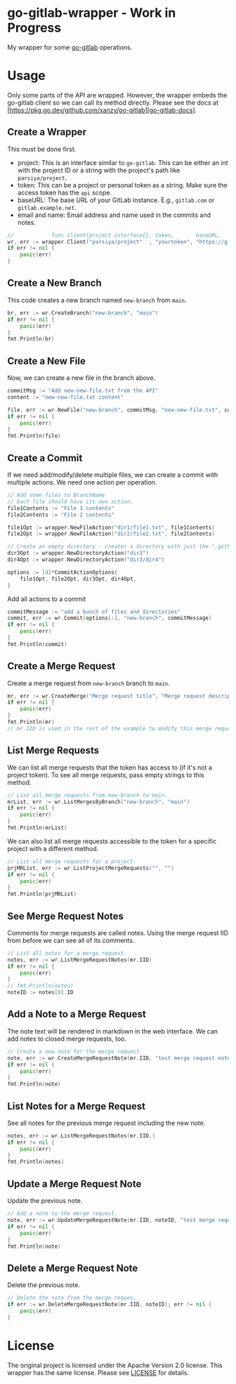 # go-gitlab-wrapper - Work in Progress
My wrapper for some [go-gitlab][go-gitlab-link] operations.

[go-gitlab-link]: https://github.com/xanzy/go-gitlab

# Usage
Only some parts of the API are wrapped. However, the wrapper embeds the
go-gitlab client so we can call its method directly. Please see the docs at
[https://pkg.go.dev/github.com/xanzy/go-gitlab][go-gitlab-docs].

[go-gitlab-docs]: https://pkg.go.dev/github.com/xanzy/go-gitlab

## Create a Wrapper
This must be done first.

* project: This is an interface similar to `go-gitlab`. This can be either an
  int with the project ID or a string with the project's path like
  `parsiya/project`.
* token: This can be a project or personal token as a string. Make sure the
  access token has the `api` scope.
* baseURL: The base URL of your GitLab instance. E.g., `gitlab.com` or
  `gitlab.example.net`.
* email and name: Email address and name used in the commits and notes.

[personal-token]: https://docs.gitlab.com/ee/user/profile/personal_access_tokens.html
[project-token]: https://docs.gitlab.com/ee/user/project/settings/project_access_tokens.html

```go
//            func Client(project interface{}, token,       baseURL,              email,             name string)
wr, err := wrapper.Client("parsiya/project"  , "yourtoken", "https://gitlab.com", "bot@example.net", "My GitLab Bot")
if err != nil {
    panic(err)
}
```

## Create a New Branch
This code creates a new branch named `new-branch` from `main`.

```go
br, err := wr.CreateBranch("new-branch", "main")
if err != nil {
    panic(err)
}
fmt.Println(br)
```

## Create a New File
Now, we can create a new file in the branch above.

```go
commitMsg := "Add new-new-file.txt from the API"
content := "new-new-file.txt content"

file, err := wr.NewFile("new-branch", commitMsg, "new-new-file.txt", content)
if err != nil {
    panic(err)
}
fmt.Println(file)
```

## Create a Commit
If we need add/modify/delete multiple files, we can create a commit with
multiple actions. We need one action per operation.

```go
// Add some files to BranchName
// Each file should have its own action.
file1Contents := "File 1 contents"
file2Contents := "File 2 contents"

file1Opt := wrapper.NewFileAction("dir1/file1.txt", file1Contents)
file2Opt := wrapper.NewFileAction("dir2/file2.txt", file2Contents)

// Create an empty directory - creates a directory with just the ".gitkeep" file.
dir3Opt := wrapper.NewDirectoryAction("dir3")
dir4Opt := wrapper.NewDirectoryAction("dir3/dir4")

options := [4]*CommitActionOptions{
    file1Opt, file2Opt, dir3Opt, dir4Opt,
}
```

Add all actions to a commit

```go
commitMessage := "add a bunch of files and directories"
commit, err := wr.Commit(options[:], "new-branch", commitMessage)
if err != nil {
	panic(err)
}
fmt.Println(commit)
```

## Create a Merge Request
Create a merge request from `new-branch` branch to `main`.

```go
mr, err := wr.CreateMerge("Merge request title", "Merge request description", "new-branch", "main", true)
if err != nil {
	panic(err)
}
fmt.Println(mr)
// mr.IID is used in the rest of the example to modify this merge request.
```

## List Merge Requests
We can list all merge requests that the token has access to (if it's not a
project token). To see all merge requests, pass empty strings to this method.

```go
// List all merge requests from new-branch to main.
mrList, err := wr.ListMergesByBranch("new-branch", "main")
if err != nil {
	panic(err)
}
fmt.Println(mrList)
```

We can also list all merge requests accessible to the token for a specific
project with a different method.

```go
// List all merge requests for a project.
prjMRList, err := wr.ListProjectMergeRequests("", "")
if err != nil {
	panic(err)
}
fmt.Println(prjMRList)
```

## See Merge Request Notes
Comments for merge requests are called notes. Using the merge request IID from
before we can see all of its comments.

```go
// List all notes for a merge request.
notes, err := wr.ListMergeRequestNotes(mr.IID)
if err != nil {
	panic(err)
}
// fmt.Println(notes)
noteID := notes[0].ID
```

## Add a Note to a Merge Request
The note text will be rendered in markdown in the web interface. We can add
notes to closed merge requests, too.

```go
// Create a new note for the merge request.
note, err := wr.CreateMergeRequestNote(mr.IID, "test merge request note")
if err != nil {
	panic(err)
}
fmt.Println(note)
```

## List Notes for a Merge Request
See all notes for the previous merge request including the new note.

```go
notes, err := wr.ListMergeRequestNotes(mr.IID,)
if err != nil {
	panic(err)
}
fmt.Println(notes)
```

## Update a Merge Request Note
Update the previous note.

```go
// Add a note to the merge request.
note, err := wr.UpdateMergeRequestNote(mr.IID, noteID, "test merge request note")
if err != nil {
	panic(err)
}
fmt.Println(note)
```

## Delete a Merge Request Note
Delete the previous note.

```go
// Delete the note from the merge reques.
if err := wr.DeleteMergeRequestNote(mr.IID, noteID); err != nil {
	panic(err)
}
```

# License
The original project is licensed under the Apache Version 2.0 license. This
wrapper has the same license. Please see [LICENSE](LICENSE) for details.
